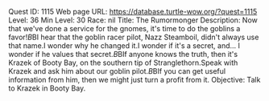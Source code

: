 Quest ID: 1115
Web page URL: https://database.turtle-wow.org/?quest=1115
Level: 36
Min Level: 30
Race: nil
Title: The Rumormonger
Description: Now that we've done a service for the gnomes, it's time to do the goblins a favor!$B$BI hear that the goblin racer pilot, Nazz Steamboil, didn't always use that name.I wonder why he changed it.I wonder if it's a secret, and... I wonder if he values that secret.$B$BIf anyone knows the truth, then it's Krazek of Booty Bay, on the southern tip of Stranglethorn.Speak with Krazek and ask him about our goblin pilot.$B$BIf you can get useful information from him, then we might just turn a profit from it.
Objective: Talk to Krazek in Booty Bay.
